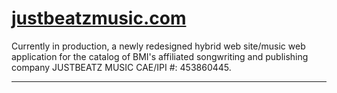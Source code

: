 # [justbeatzmusic.com](http://justbeatzmusic.com)

Currently in production, a newly redesigned hybrid web site/music web application for the catalog of BMI's affiliated songwriting and publishing company JUSTBEATZ MUSIC CAE/IPI #: 453860445.  

***
